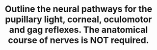 ---
title: "Outline the neural pathways for the pupillary light, corneal, oculomotor and gag reflexes. The anatomical course of nerves is NOT required."
entityType: SAQ
exam: PEX
college: CICM
year: 2021
sitting: B
question: 18
passRate: 43
EC_expectedDomains:
- "This is a fact-based question with little integration of knowledge required. Those candidates who synthesised their knowledge into a succinct and precise description of afferent and efferent pathways with a description of the various sensor and integrator components scored very high marks. A good working knowledge of all the cranial nerve reflex pathways are crucial to the practise of intensive care medicine. Marks were not awarded for any anatomical description related to these pathways."
---